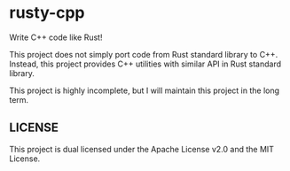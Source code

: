 # rusty-cpp

Write C++ code like Rust!

This project does not simply port code from Rust standard library to C++. Instead, this project provides C++ utilities with similar API in Rust standard library.

This project is highly incomplete, but I will maintain this project in the long term.

## LICENSE

This project is dual licensed under the Apache License v2.0 and the MIT License.
